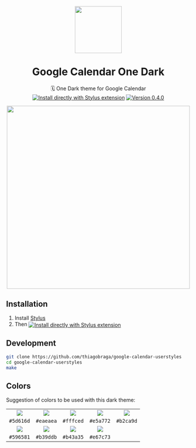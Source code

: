 <h1 align="center">
  <img src="https://i.imgur.com/8N7d4SJ.png" height="128" /><br>
  <br>
  Google Calendar One Dark
</h1>

<p align="center">
  🗓 One Dark theme for Google Calendar<br>
  <a href="https://raw.githubusercontent.com/thiagobraga/google-calendar-userstyles/master/theme.user.css"><img src="https://img.shields.io/badge/Install%20directly%20with-Stylus-lightgrey.svg?longCache=true&logo=google&logoColor=f1f1f1" align="center" alt="Install directly with Stylus extension" /></a>
  <a href="https://raw.githubusercontent.com/thiagobraga/google-calendar-userstyles/master/theme.user.css"><img src="https://img.shields.io/badge/version-0.4.0-596581.svg" align="center" alt="Version 0.4.0"></a>
</p>

<p align="center">
  <img src="https://i.imgur.com/5n9DG6z.png" width="500" />
</p>

## Installation

1. Install [Stylus](https://add0n.com/stylus.html)
2. Then <a href="https://raw.githubusercontent.com/thiagobraga/google-calendar-userstyles/master/theme.user.css"><img src="https://img.shields.io/badge/install%20directly%20with-Stylus-lightgray.svg?longCache=true&logoColor=f1f1f1" align="center" alt="Install directly with Stylus extension" /></a>

## Development

``` sh
git clone https://github.com/thiagobraga/google-calendar-userstyles
cd google-calendar-userstyles
make
```

## Colors

Suggestion of colors to be used with this dark theme:

|              |              |              |              |              |
|:------------:|:------------:|:------------:|:------------:|:------------:|
| ![][#5d616d] | ![][#eaeaea] | ![][#fffced] | ![][#e5a772] | ![][#b2ca9d] |
|  `#5d616d`   |  `#eaeaea`   |  `#fffced`   |  `#e5a772`   |  `#b2ca9d`   |
| ![][#596581] | ![][#b39ddb] | ![][#b43a35] | ![][#e67c73] |              |
|  `#596581`   |  `#b39ddb`   |  `#b43a35`   |  `#e67c73`   |              |

[#5d616d]: https://img.shields.io/static/v1?message=%235d616d&label=&color=5d616d&style=for-the-badge
[#eaeaea]: https://img.shields.io/static/v1?message=%23eaeaea&label=&color=eaeaea&style=for-the-badge
[#fffced]: https://img.shields.io/static/v1?message=%23fffced&label=&color=fffced&style=for-the-badge
[#596581]: https://img.shields.io/static/v1?message=%23596581&label=&color=596581&style=for-the-badge
[#b39ddb]: https://img.shields.io/static/v1?message=%23b39ddb&label=&color=b39ddb&style=for-the-badge
[#b43a35]: https://img.shields.io/static/v1?message=%23b43a35&label=&color=b43a35&style=for-the-badge
[#e67c73]: https://img.shields.io/static/v1?message=%23e67c73&label=&color=e67c73&style=for-the-badge
[#e5a772]: https://img.shields.io/static/v1?message=%23e5a772&label=&color=e5a772&style=for-the-badge
[#b2ca9d]: https://img.shields.io/static/v1?message=%23b2ca9d&label=&color=b2ca9d&style=for-the-badge
